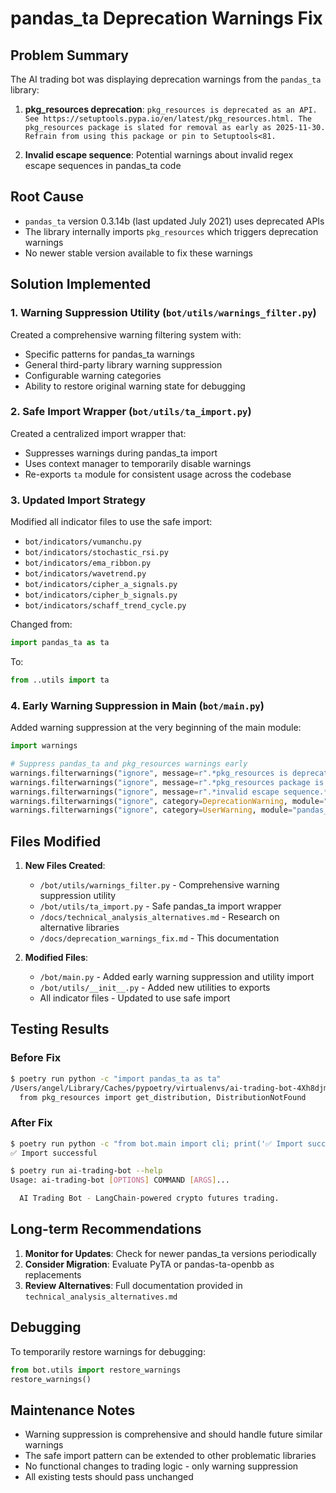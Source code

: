 # pandas_ta Deprecation Warnings Fix

## Problem Summary

The AI trading bot was displaying deprecation warnings from the `pandas_ta` library:

1. **pkg_resources deprecation**: `pkg_resources is deprecated as an API. See https://setuptools.pypa.io/en/latest/pkg_resources.html. The pkg_resources package is slated for removal as early as 2025-11-30. Refrain from using this package or pin to Setuptools<81.`

2. **Invalid escape sequence**: Potential warnings about invalid regex escape sequences in pandas_ta code

## Root Cause

- `pandas_ta` version 0.3.14b (last updated July 2021) uses deprecated APIs
- The library internally imports `pkg_resources` which triggers deprecation warnings
- No newer stable version available to fix these warnings

## Solution Implemented

### 1. Warning Suppression Utility (`bot/utils/warnings_filter.py`)

Created a comprehensive warning filtering system with:
- Specific patterns for pandas_ta warnings
- General third-party library warning suppression
- Configurable warning categories
- Ability to restore original warning state for debugging

### 2. Safe Import Wrapper (`bot/utils/ta_import.py`)

Created a centralized import wrapper that:
- Suppresses warnings during pandas_ta import
- Uses context manager to temporarily disable warnings
- Re-exports `ta` module for consistent usage across the codebase

### 3. Updated Import Strategy

Modified all indicator files to use the safe import:
- `bot/indicators/vumanchu.py`
- `bot/indicators/stochastic_rsi.py`
- `bot/indicators/ema_ribbon.py`
- `bot/indicators/wavetrend.py`
- `bot/indicators/cipher_a_signals.py`
- `bot/indicators/cipher_b_signals.py`
- `bot/indicators/schaff_trend_cycle.py`

Changed from:
```python
import pandas_ta as ta
```

To:
```python
from ..utils import ta
```

### 4. Early Warning Suppression in Main (`bot/main.py`)

Added warning suppression at the very beginning of the main module:
```python
import warnings

# Suppress pandas_ta and pkg_resources warnings early
warnings.filterwarnings("ignore", message=r".*pkg_resources is deprecated.*", category=UserWarning)
warnings.filterwarnings("ignore", message=r".*pkg_resources package is slated for removal.*", category=UserWarning)
warnings.filterwarnings("ignore", message=r".*invalid escape sequence.*", category=SyntaxWarning)
warnings.filterwarnings("ignore", category=DeprecationWarning, module="pkg_resources")
warnings.filterwarnings("ignore", category=UserWarning, module="pandas_ta")
```

## Files Modified

1. **New Files Created**:
   - `/bot/utils/warnings_filter.py` - Comprehensive warning suppression utility
   - `/bot/utils/ta_import.py` - Safe pandas_ta import wrapper
   - `/docs/technical_analysis_alternatives.md` - Research on alternative libraries
   - `/docs/deprecation_warnings_fix.md` - This documentation

2. **Modified Files**:
   - `/bot/main.py` - Added early warning suppression and utility import
   - `/bot/utils/__init__.py` - Added new utilities to exports
   - All indicator files - Updated to use safe import

## Testing Results

### Before Fix
```bash
$ poetry run python -c "import pandas_ta as ta"
/Users/angel/Library/Caches/pypoetry/virtualenvs/ai-trading-bot-4Xh8djmJ-py3.13/lib/python3.13/site-packages/pandas_ta/__init__.py:7: UserWarning: pkg_resources is deprecated as an API. See https://setuptools.pypa.io/en/latest/pkg_resources.html. The pkg_resources package is slated for removal as early as 2025-11-30. Refrain from using this package or pin to Setuptools<81.
  from pkg_resources import get_distribution, DistributionNotFound
```

### After Fix
```bash
$ poetry run python -c "from bot.main import cli; print('✅ Import successful')"
✅ Import successful

$ poetry run ai-trading-bot --help
Usage: ai-trading-bot [OPTIONS] COMMAND [ARGS]...

  AI Trading Bot - LangChain-powered crypto futures trading.
```

## Long-term Recommendations

1. **Monitor for Updates**: Check for newer pandas_ta versions periodically
2. **Consider Migration**: Evaluate PyTA or pandas-ta-openbb as replacements
3. **Review Alternatives**: Full documentation provided in `technical_analysis_alternatives.md`

## Debugging

To temporarily restore warnings for debugging:
```python
from bot.utils import restore_warnings
restore_warnings()
```

## Maintenance Notes

- Warning suppression is comprehensive and should handle future similar warnings
- The safe import pattern can be extended to other problematic libraries
- No functional changes to trading logic - only warning suppression
- All existing tests should pass unchanged

